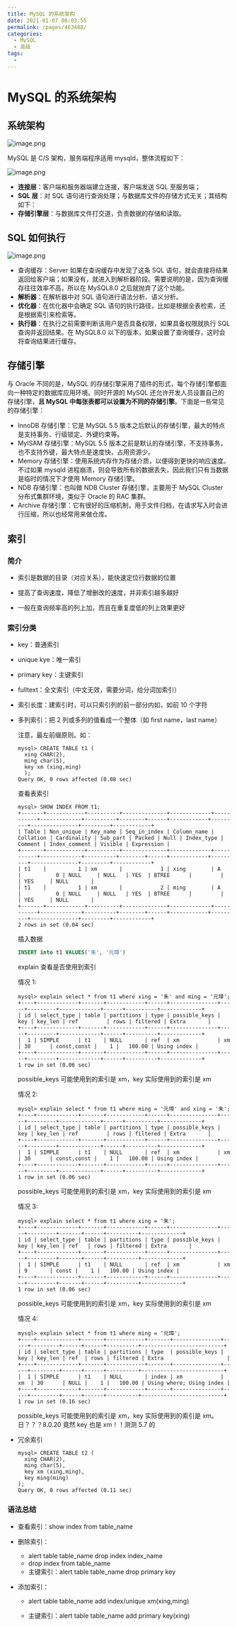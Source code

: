 ```yaml
---
title: MySQL 的系统架构
date: 2021-01-07 00:03:55
permalink: /pages/463488/
categories:
  - MySQL
  - 高级
tags:
  -
---
```


# MySQL 的系统架构

## 系统架构

![image.png](../images/1609768381293-0c27bba5-225c-43ae-9832-5e2f1584a4d9.png)

MySQL 是 C/S 架构，服务端程序适用 mysqld，整体流程如下：

![image.png](../images/1609768399408-3b346640-ec41-402a-a082-ea438e81e01c.png)

- **连接层**：客户端和服务器端建立连接，客户端发送 SQL 至服务端；
- **SQL 层**：对 SQL 语句进行查询处理；与数据库文件的存储方式无关；其结构如下：
- **存储引擎层**：与数据库文件打交道，负责数据的存储和读取。

## SQL 如何执行

![image.png](../images/1609768488034-ae508b84-efe8-47c9-bc71-66ec7274a251.png)

- 查询缓存：Server 如果在查询缓存中发现了这条 SQL 语句，就会直接将结果返回给客户端；如果没有，就进入到解析器阶段。需要说明的是，因为查询缓存往往效率不高，所以在 MySQL8.0 之后就抛弃了这个功能。
- **解析器**：在解析器中对 SQL 语句进行语法分析、语义分析。
- **优化器**：在优化器中会确定 SQL 语句的执行路径，比如是根据全表检索，还是根据索引来检索等。
- **执行器**：在执行之前需要判断该用户是否具备权限，如果具备权限就执行 SQL 查询并返回结果。在 MySQL8.0 以下的版本，如果设置了查询缓存，这时会将查询结果进行缓存。

## 存储引擎

与 Oracle 不同的是，MySQL 的存储引擎采用了插件的形式，每个存储引擎都面向一种特定的数据库应用环境。同时开源的 MySQL 还允许开发人员设置自己的存储引擎，**且 MySQL 中每张表都可以设置为不同的存储引擎**。下面是一些常见的存储引擎：

- InnoDB 存储引擎：它是 MySQL 5.5 版本之后默认的存储引擎，最大的特点是支持事务、行级锁定、外键约束等。
- MyISAM 存储引擎：MySQL 5.5 版本之前是默认的存储引擎，不支持事务，也不支持外键，最大特点是速度快，占用资源少。
- Memory 存储引擎：使用系统内存作为存储介质，以便得到更快的响应速度。不过如果 mysqld 进程崩溃，则会导致所有的数据丢失，因此我们只有当数据是临时的情况下才使用 Memory 存储引擎。
- NDB 存储引擎：也叫做 NDB Cluster 存储引擎，主要用于 MySQL Cluster 分布式集群环境，类似于 Oracle 的 RAC 集群。
- Archive 存储引擎：它有很好的压缩机制，用于文件归档，在请求写入时会进行压缩，所以也经常用来做仓库。

## 索引

### 简介

- 索引是数据的目录（对应关系），能快速定位行数据的位置

- 提高了查询速度，降低了增删改的速度，并非索引越多越好
- 一般在查询频率高的列上加，而且在重复度低的列上效果更好

### 索引分类

- key：普通索引

- unique kye：唯一索引

- primary key：主键索引

- fulltext：全文索引（中文无效，需要分词，给分词加索引）

- 索引长度：建索引时，可以只索引列的前一部分内如，如前 10 个字符

- 多列索引：把 2 列或多列的值看成一个整体（如 first name，last name）

  注意，最左前缀原则。如：

  ```
  mysql> CREATE TABLE t1 (
  	xing CHAR(2),
  	ming char(5),
  	key xm (xing,ming)
  	);
  Query OK, 0 rows affected (0.08 sec)
  ```

  查看表索引

  ```
  mysql> SHOW INDEX FROM t1;
  +-------+------------+----------+--------------+-------------+-----------+-------------+----------+--------+------+------------+---------+---------------+---------+------------+
  | Table | Non_unique | Key_name | Seq_in_index | Column_name | Collation | Cardinality | Sub_part | Packed | Null | Index_type | Comment | Index_comment | Visible | Expression |
  +-------+------------+----------+--------------+-------------+-----------+-------------+----------+--------+------+------------+---------+---------------+---------+------------+
  | t1    |          1 | xm       |            1 | xing        | A         |           0 | NULL     | NULL   | YES  | BTREE      |         |               | YES     | NULL       |
  | t1    |          1 | xm       |            2 | ming        | A         |           0 | NULL     | NULL   | YES  | BTREE      |         |               | YES     | NULL       |
  +-------+------------+----------+--------------+-------------+-----------+-------------+----------+--------+------+------------+---------+---------------+---------+------------+
  2 rows in set (0.04 sec)
  ```

  插入数据

  ```sql
  INSERT into t1 VALUES('朱', '元璋')
  ```

  explain 查看是否使用到索引

  情况 1:

  ```
  mysql> explain select * from t1 where xing = '朱' and ming = '元璋';
  +----+-------------+-------+------------+------+---------------+-----+---------+-------------+------+----------+-------------+
  | id | select_type | table | partitions | type | possible_keys | key | key_len | ref         | rows | filtered | Extra       |
  +----+-------------+-------+------------+------+---------------+-----+---------+-------------+------+----------+-------------+
  |  1 | SIMPLE      | t1    | NULL       | ref  | xm            | xm  | 30      | const,const |    1 |   100.00 | Using index |
  +----+-------------+-------+------------+------+---------------+-----+---------+-------------+------+----------+-------------+
  1 row in set (0.06 sec)
  ```

  possible_keys 可能使用到的索引是 xm，key 实际使用到的索引是 xm

  情况 2:

  ```
  mysql> explain select * from t1 where ming = '元璋' and xing = '朱';
  +----+-------------+-------+------------+------+---------------+-----+---------+-------------+------+----------+-------------+
  | id | select_type | table | partitions | type | possible_keys | key | key_len | ref         | rows | filtered | Extra       |
  +----+-------------+-------+------------+------+---------------+-----+---------+-------------+------+----------+-------------+
  |  1 | SIMPLE      | t1    | NULL       | ref  | xm            | xm  | 30      | const,const |    1 |   100.00 | Using index |
  +----+-------------+-------+------------+------+---------------+-----+---------+-------------+------+----------+-------------+
  1 row in set (0.06 sec)
  ```

  possible_keys 可能使用到的索引是 xm，key 实际使用到的索引是 xm

  情况 3:

  ```
  mysql> explain select * from t1 where xing = '朱';
  +----+-------------+-------+------------+------+---------------+-----+---------+-------+------+----------+-------------+
  | id | select_type | table | partitions | type | possible_keys | key | key_len | ref   | rows | filtered | Extra       |
  +----+-------------+-------+------------+------+---------------+-----+---------+-------+------+----------+-------------+
  |  1 | SIMPLE      | t1    | NULL       | ref  | xm            | xm  | 9       | const |    1 |   100.00 | Using index |
  +----+-------------+-------+------------+------+---------------+-----+---------+-------+------+----------+-------------+
  1 row in set (0.06 sec)
  ```

  possible_keys 可能使用到的索引是 xm，key 实际使用到的索引是 xm

  情况 4:

  ```
  mysql> explain select * from t1 where ming = '元璋';
  +----+-------------+-------+------------+-------+---------------+-----+---------+------+------+----------+--------------------------+
  | id | select_type | table | partitions | type  | possible_keys | key | key_len | ref  | rows | filtered | Extra                    |
  +----+-------------+-------+------------+-------+---------------+-----+---------+------+------+----------+--------------------------+
  |  1 | SIMPLE      | t1    | NULL       | index | xm            | xm  | 30      | NULL |    1 |   100.00 | Using where; Using index |
  +----+-------------+-------+------------+-------+---------------+-----+---------+------+------+----------+--------------------------+
  1 row in set (0.16 sec)
  ```

  possible_keys 可能使用到的索引是 xm，key 实际使用到的索引是 xm。日？？？8.0.20 竟然 key 也是 xm！！测测 5.7 的

- 冗余索引

  ```
  mysql> CREATE TABLE t2 (
  	xing CHAR(2),
  	ming char(5),
  	key xm (xing,ming),
  	key ming(ming)
  );
  Query OK, 0 rows affected (0.11 sec)
  ```

### 语法总结

- 查看索引：show index from table_name

- 删除索引：

  - alert table table_name drop index index_name
  - drop index from table_name
  - 主键索引：alert table table_name drop primary key

- 添加索引：

  - alert table table_name add index/unique xm(xing,ming)

  - 主键索引：alert table table_name add primary key(xing)
